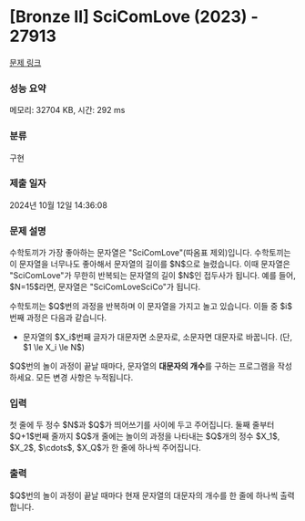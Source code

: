# [Bronze II] SciComLove (2023) - 27913 

[문제 링크](https://www.acmicpc.net/problem/27913) 

### 성능 요약

메모리: 32704 KB, 시간: 292 ms

### 분류

구현

### 제출 일자

2024년 10월 12일 14:36:08

### 문제 설명

<p>수학토끼가 가장 좋아하는 문자열은 "SciComLove"(따옴표 제외)입니다. 수학토끼는 이 문자열을 너무나도 좋아해서 문자열의 길이를 $N$으로 늘렸습니다. 이때 문자열은 "SciComLove"가 무한히 반복되는 문자열의 길이 $N$인 접두사가 됩니다. 예를 들어, $N=15$라면, 문자열은 "SciComLoveSciCo"가 됩니다.</p>

<p>수학토끼는 $Q$번의 과정을 반복하며 이 문자열을 가지고 놀고 있습니다. 이들 중 $i$ 번째 과정은 다음과 같습니다.</p>

<ul>
	<li>문자열의 $X_i$번째 글자가 대문자면 소문자로, 소문자면 대문자로 바꿉니다. (단, $1 \le X_i \le N$)</li>
</ul>

<p>$Q$번의 놀이 과정이 끝날 때마다, 문자열의 <strong>대문자의 개수</strong>를 구하는 프로그램을 작성하세요. 모든 변경 사항은 누적됩니다.</p>

### 입력 

 <p>첫 줄에 두 정수 $N$과 $Q$가 띄어쓰기를 사이에 두고 주어집니다. 둘째 줄부터 $Q+1$번째 줄까지 $Q$개 줄에는 놀이의 과정을 나타내는 $Q$개의 정수 $X_1$, $X_2$, $\cdots$, $X_Q$가 한 줄에 하나씩 주어집니다.</p>

### 출력 

 <p>$Q$번의 놀이 과정이 끝날 때마다 현재 문자열의 대문자의 개수를 한 줄에 하나씩 출력합니다.</p>

